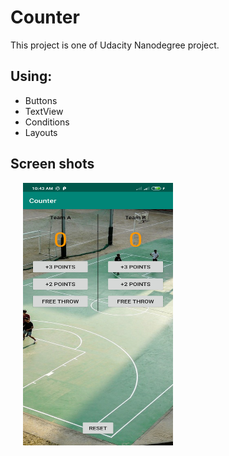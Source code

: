 # Counter
  This project is one of Udacity Nanodegree project.

## Using:
* Buttons
* TextView
* Conditions
* Layouts

## Screen shots
<img src="screenShots/1.jpg" height="420" width="240" hspace="20">
